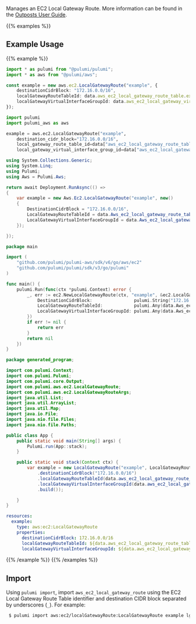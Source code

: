 Manages an EC2 Local Gateway Route. More information can be found in the [Outposts User Guide](https://docs.aws.amazon.com/outposts/latest/userguide/outposts-networking-components.html#routing).

{{% examples %}}
## Example Usage
{{% example %}}

```typescript
import * as pulumi from "@pulumi/pulumi";
import * as aws from "@pulumi/aws";

const example = new aws.ec2.LocalGatewayRoute("example", {
    destinationCidrBlock: "172.16.0.0/16",
    localGatewayRouteTableId: data.aws_ec2_local_gateway_route_table.example.id,
    localGatewayVirtualInterfaceGroupId: data.aws_ec2_local_gateway_virtual_interface_group.example.id,
});
```
```python
import pulumi
import pulumi_aws as aws

example = aws.ec2.LocalGatewayRoute("example",
    destination_cidr_block="172.16.0.0/16",
    local_gateway_route_table_id=data["aws_ec2_local_gateway_route_table"]["example"]["id"],
    local_gateway_virtual_interface_group_id=data["aws_ec2_local_gateway_virtual_interface_group"]["example"]["id"])
```
```csharp
using System.Collections.Generic;
using System.Linq;
using Pulumi;
using Aws = Pulumi.Aws;

return await Deployment.RunAsync(() => 
{
    var example = new Aws.Ec2.LocalGatewayRoute("example", new()
    {
        DestinationCidrBlock = "172.16.0.0/16",
        LocalGatewayRouteTableId = data.Aws_ec2_local_gateway_route_table.Example.Id,
        LocalGatewayVirtualInterfaceGroupId = data.Aws_ec2_local_gateway_virtual_interface_group.Example.Id,
    });

});
```
```go
package main

import (
	"github.com/pulumi/pulumi-aws/sdk/v6/go/aws/ec2"
	"github.com/pulumi/pulumi/sdk/v3/go/pulumi"
)

func main() {
	pulumi.Run(func(ctx *pulumi.Context) error {
		_, err := ec2.NewLocalGatewayRoute(ctx, "example", &ec2.LocalGatewayRouteArgs{
			DestinationCidrBlock:                pulumi.String("172.16.0.0/16"),
			LocalGatewayRouteTableId:            pulumi.Any(data.Aws_ec2_local_gateway_route_table.Example.Id),
			LocalGatewayVirtualInterfaceGroupId: pulumi.Any(data.Aws_ec2_local_gateway_virtual_interface_group.Example.Id),
		})
		if err != nil {
			return err
		}
		return nil
	})
}
```
```java
package generated_program;

import com.pulumi.Context;
import com.pulumi.Pulumi;
import com.pulumi.core.Output;
import com.pulumi.aws.ec2.LocalGatewayRoute;
import com.pulumi.aws.ec2.LocalGatewayRouteArgs;
import java.util.List;
import java.util.ArrayList;
import java.util.Map;
import java.io.File;
import java.nio.file.Files;
import java.nio.file.Paths;

public class App {
    public static void main(String[] args) {
        Pulumi.run(App::stack);
    }

    public static void stack(Context ctx) {
        var example = new LocalGatewayRoute("example", LocalGatewayRouteArgs.builder()        
            .destinationCidrBlock("172.16.0.0/16")
            .localGatewayRouteTableId(data.aws_ec2_local_gateway_route_table().example().id())
            .localGatewayVirtualInterfaceGroupId(data.aws_ec2_local_gateway_virtual_interface_group().example().id())
            .build());

    }
}
```
```yaml
resources:
  example:
    type: aws:ec2:LocalGatewayRoute
    properties:
      destinationCidrBlock: 172.16.0.0/16
      localGatewayRouteTableId: ${data.aws_ec2_local_gateway_route_table.example.id}
      localGatewayVirtualInterfaceGroupId: ${data.aws_ec2_local_gateway_virtual_interface_group.example.id}
```
{{% /example %}}
{{% /examples %}}

## Import

Using `pulumi import`, import `aws_ec2_local_gateway_route` using the EC2 Local Gateway Route Table identifier and destination CIDR block separated by underscores (`_`). For example:

```sh
 $ pulumi import aws:ec2/localGatewayRoute:LocalGatewayRoute example lgw-rtb-12345678_172.16.0.0/16
```
 